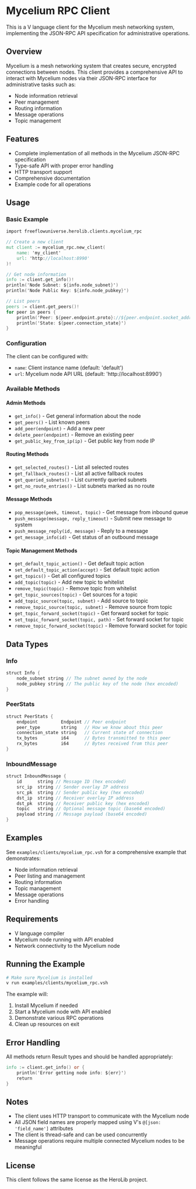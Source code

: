 # Mycelium RPC Client

This is a V language client for the Mycelium mesh networking system, implementing the JSON-RPC API specification for administrative operations.

## Overview

Mycelium is a mesh networking system that creates secure, encrypted connections between nodes. This client provides a comprehensive API to interact with Mycelium nodes via their JSON-RPC interface for administrative tasks such as:

- Node information retrieval
- Peer management
- Routing information
- Message operations
- Topic management

## Features

- Complete implementation of all methods in the Mycelium JSON-RPC specification
- Type-safe API with proper error handling
- HTTP transport support
- Comprehensive documentation
- Example code for all operations

## Usage

### Basic Example

```v
import freeflowuniverse.herolib.clients.mycelium_rpc

// Create a new client
mut client := mycelium_rpc.new_client(
    name: 'my_client'
    url: 'http://localhost:8990'
)!

// Get node information
info := client.get_info()!
println('Node Subnet: ${info.node_subnet}')
println('Node Public Key: ${info.node_pubkey}')

// List peers
peers := client.get_peers()!
for peer in peers {
    println('Peer: ${peer.endpoint.proto}://${peer.endpoint.socket_addr}')
    println('State: ${peer.connection_state}')
}
```

### Configuration

The client can be configured with:

- `name`: Client instance name (default: 'default')
- `url`: Mycelium node API URL (default: 'http://localhost:8990')

### Available Methods

#### Admin Methods

- `get_info()` - Get general information about the node
- `get_peers()` - List known peers
- `add_peer(endpoint)` - Add a new peer
- `delete_peer(endpoint)` - Remove an existing peer
- `get_public_key_from_ip(ip)` - Get public key from node IP

#### Routing Methods

- `get_selected_routes()` - List all selected routes
- `get_fallback_routes()` - List all active fallback routes
- `get_queried_subnets()` - List currently queried subnets
- `get_no_route_entries()` - List subnets marked as no route

#### Message Methods

- `pop_message(peek, timeout, topic)` - Get message from inbound queue
- `push_message(message, reply_timeout)` - Submit new message to system
- `push_message_reply(id, message)` - Reply to a message
- `get_message_info(id)` - Get status of an outbound message

#### Topic Management Methods

- `get_default_topic_action()` - Get default topic action
- `set_default_topic_action(accept)` - Set default topic action
- `get_topics()` - Get all configured topics
- `add_topic(topic)` - Add new topic to whitelist
- `remove_topic(topic)` - Remove topic from whitelist
- `get_topic_sources(topic)` - Get sources for a topic
- `add_topic_source(topic, subnet)` - Add source to topic
- `remove_topic_source(topic, subnet)` - Remove source from topic
- `get_topic_forward_socket(topic)` - Get forward socket for topic
- `set_topic_forward_socket(topic, path)` - Set forward socket for topic
- `remove_topic_forward_socket(topic)` - Remove forward socket for topic

## Data Types

### Info
```v
struct Info {
    node_subnet string // The subnet owned by the node
    node_pubkey string // The public key of the node (hex encoded)
}
```

### PeerStats
```v
struct PeerStats {
    endpoint         Endpoint // Peer endpoint
    peer_type        string   // How we know about this peer
    connection_state string   // Current state of connection
    tx_bytes         i64      // Bytes transmitted to this peer
    rx_bytes         i64      // Bytes received from this peer
}
```

### InboundMessage
```v
struct InboundMessage {
    id      string // Message ID (hex encoded)
    src_ip  string // Sender overlay IP address
    src_pk  string // Sender public key (hex encoded)
    dst_ip  string // Receiver overlay IP address
    dst_pk  string // Receiver public key (hex encoded)
    topic   string // Optional message topic (base64 encoded)
    payload string // Message payload (base64 encoded)
}
```

## Examples

See `examples/clients/mycelium_rpc.vsh` for a comprehensive example that demonstrates:

- Node information retrieval
- Peer listing and management
- Routing information
- Topic management
- Message operations
- Error handling

## Requirements

- V language compiler
- Mycelium node running with API enabled
- Network connectivity to the Mycelium node

## Running the Example

```bash
# Make sure Mycelium is installed
v run examples/clients/mycelium_rpc.vsh
```

The example will:
1. Install Mycelium if needed
2. Start a Mycelium node with API enabled
3. Demonstrate various RPC operations
4. Clean up resources on exit

## Error Handling

All methods return Result types and should be handled appropriately:

```v
info := client.get_info() or {
    println('Error getting node info: ${err}')
    return
}
```

## Notes

- The client uses HTTP transport to communicate with the Mycelium node
- All JSON field names are properly mapped using V's `@[json: 'field_name']` attributes
- The client is thread-safe and can be used concurrently
- Message operations require multiple connected Mycelium nodes to be meaningful

## License

This client follows the same license as the HeroLib project.


